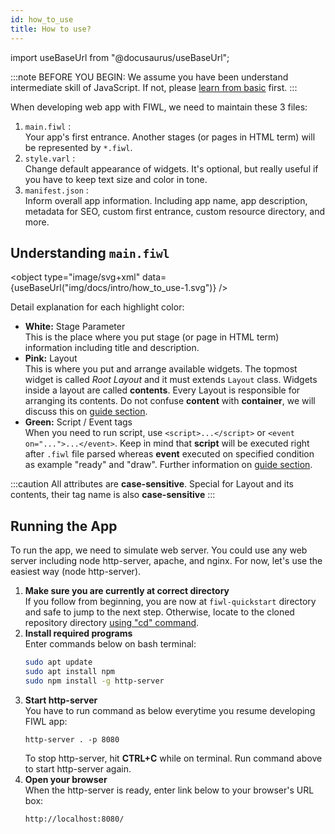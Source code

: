 ```yaml
---
id: how_to_use
title: How to use?
---
```


import useBaseUrl from "@docusaurus/useBaseUrl";

:::note BEFORE YOU BEGIN:
We assume you have been understand intermediate skill of JavaScript. If not, please [learn from basic](https://javascript.info/) first.
:::

When developing web app with FIWL, we need to maintain these 3 files:

1. `main.fiwl` :<br/>
   Your app's first entrance. Another stages (or pages in HTML term) will be represented by `*.fiwl`.
2. `style.varl` :<br/>
   Change default appearance of widgets. It's optional, but really useful if you have to keep text size and color in tone.
3. `manifest.json` :<br/>
   Inform overall app information. Including app name, app description, metadata for SEO, custom first entrance, custom resource directory, and more.

## Understanding `main.fiwl`

<object type="image/svg+xml" data={useBaseUrl("img/docs/intro/how_to_use-1.svg")} />

Detail explanation for each highlight color:

- **White:** Stage Parameter<br/>
  This is the place where you put stage (or page in HTML term) information including title and description.
- **Pink:** Layout<br/>
  This is where you put and arrange available widgets. The topmost widget is called _Root Layout_ and it must extends `Layout` class. Widgets inside a layout are called **contents**. Every Layout is responsible for arranging its contents. Do not confuse **content** with **container**, we will discuss this on [guide section](/docs/guide/stage).
- **Green:** Script / Event tags<br/>
  When you need to run script, use `<script>...</script>` or `<event on="...">...</event>`. Keep in mind that **script** will be executed right after `.fiwl` file parsed whereas **event** executed on specified condition as example "ready" and "draw". Further information on [guide section](/docs/guide/script_event).

:::caution
All attributes are **case-sensitive**. Special for Layout and its contents, their tag name is also **case-sensitive**
:::

## Running the App

To run the app, we need to simulate web server. You could use any web server including node http-server, apache, and nginx. For now, let's use the easiest way (node http-server).

1. **Make sure you are currently at correct directory**<br/>
   If you follow from beginning, you are now at `fiwl-quickstart` directory and safe to jump to the next step. Otherwise, locate to the cloned repository directory [using "cd" command](https://www.youtube.com/watch?v=FTTr2bjI2UM).
2. **Install required programs**<br/>
   Enter commands below on bash terminal:
   ```bash
   sudo apt update
   sudo apt install npm
   sudo npm install -g http-server
   ```
3. **Start http-server**<br/>
   You have to run command as below everytime you resume developing FIWL app:
   ```
   http-server . -p 8080
   ```
   To stop http-server, hit **CTRL+C** while on terminal. Run command above to start http-server again.
4. **Open your browser**<br/>
   When the http-server is ready, enter link below to your browser's URL box:
   ```
   http://localhost:8080/
   ```
